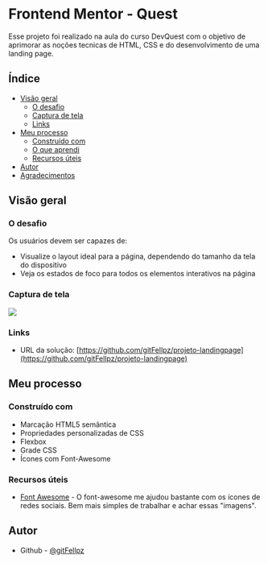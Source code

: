 # Frontend Mentor - Quest

Esse projeto foi realizado na aula do curso DevQuest com o objetivo de aprimorar as noções tecnicas de HTML, CSS e do desenvolvimento de uma landing page.

## Índice

- [Visão geral](#Visão-geral)
  - [O desafio](#o-desafio)
  - [Captura de tela](#captura-de-tela)
  - [Links](#links)
- [Meu processo](#meu-processo)
  - [Construído com](#construído-com)
  - [O que aprendi](#o-que-aprendi)
  - [Recursos úteis](#recursos-úteis)
- [Autor](#autor)
- [Agradecimentos](#agradecimentos)

## Visão geral

### O desafio

Os usuários devem ser capazes de:

- Visualize o layout ideal para a página, dependendo do tamanho da tela do dispositivo
- Veja os estados de foco para todos os elementos interativos na página

### Captura de tela

![](./images/aula-animação2.gif)

### Links

- URL da solução: [https://github.com/gitFellpz/projeto-landingpage](https://github.com/gitFellpz/projeto-landingpage)

## Meu processo

### Construído com

- Marcação HTML5 semântica
- Propriedades personalizadas de CSS
- Flexbox
- Grade CSS
- Ícones com Font-Awesome

### Recursos úteis

- [Font Awesome](https://fontawesome.com/) - O font-awesome me ajudou bastante com os ícones de redes sociais. Bem mais simples de trabalhar e achar essas "imagens".

## Autor

- Github - [@gitFellpz](https://github.com/gitFellpz/)
